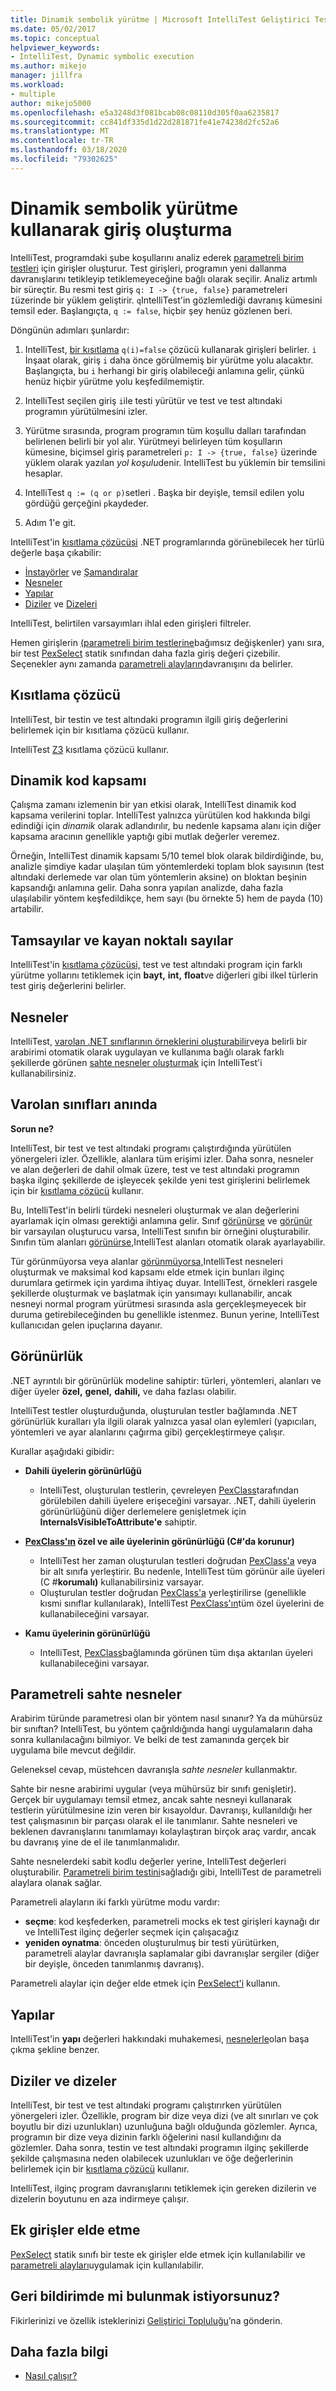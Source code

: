 ```yaml
---
title: Dinamik sembolik yürütme | Microsoft IntelliTest Geliştirici Test Aracı
ms.date: 05/02/2017
ms.topic: conceptual
helpviewer_keywords:
- IntelliTest, Dynamic symbolic execution
ms.author: mikejo
manager: jillfra
ms.workload:
- multiple
author: mikejo5000
ms.openlocfilehash: e5a3248d3f081bcab08c08110d305f0aa6235817
ms.sourcegitcommit: cc841df335d1d22d281871fe41e74238d2fc52a6
ms.translationtype: MT
ms.contentlocale: tr-TR
ms.lasthandoff: 03/18/2020
ms.locfileid: "79302625"
---
```

# <a name="input-generation-using-dynamic-symbolic-execution"></a>Dinamik sembolik yürütme kullanarak giriş oluşturma

IntelliTest, programdaki şube koşullarını analiz ederek [parametreli birim testleri](test-generation.md#parameterized-unit-testing) için girişler oluşturur. Test girişleri, programın yeni dallanma davranışlarını tetikleyip tetiklemeyeceğine bağlı olarak seçilir. Analiz artımlı bir süreçtir. Bu resmi test giriş `q: I -> {true, false}` parametreleri `I`üzerinde bir yüklem geliştirir. `q`IntelliTest'in gözlemlediği davranış kümesini temsil eder. Başlangıçta, `q := false`, hiçbir şey henüz gözlenen beri.

Döngünün adımları şunlardır:

1. IntelliTest, [bir kısıtlama](#constraint-solver) `q(i)=false` çözücü kullanarak girişleri belirler. `i` İnşaat olarak, giriş `i` daha önce görülmemiş bir yürütme yolu alacaktır. Başlangıçta, bu `i` herhangi bir giriş olabileceği anlamına gelir, çünkü henüz hiçbir yürütme yolu keşfedilmemiştir.

1. IntelliTest seçilen giriş `i`ile testi yürütür ve test ve test altındaki programın yürütülmesini izler.

1. Yürütme sırasında, program programın tüm koşullu dalları tarafından belirlenen belirli bir yol alır. Yürütmeyi belirleyen tüm koşulların kümesine, biçimsel giriş parametreleri `p: I -> {true, false}` üzerinde yüklem olarak yazılan *yol koşulu*denir. IntelliTest bu yüklemin bir temsilini hesaplar.

1. IntelliTest `q := (q or p)`setleri . Başka bir deyişle, temsil edilen yolu gördüğü gerçeğini `p`kaydeder.

1. Adım 1'e git.

IntelliTest'in [kısıtlama çözücüsi](#constraint-solver) .NET programlarında görünebilecek her türlü değerle başa çıkabilir:

* [İnstayörler](#integers-and-floats) ve [Şamandıralar](#integers-and-floats)
* [Nesneler](#objects)
* [Yapılar](#structs)
* [Diziler](#arrays-and-strings) ve [Dizeleri](#arrays-and-strings)

IntelliTest, belirtilen varsayımları ihlal eden girişleri filtreler.

Hemen girişlerin [(parametreli birim testlerine](test-generation.md#parameterized-unit-testing)bağımsız değişkenler) yanı sıra, bir test [PexSelect](static-helper-classes.md#pexchoose) statik sınıfından daha fazla giriş değeri çizebilir. Seçenekler aynı zamanda [parametreli alayların](#parameterized-mocks)davranışını da belirler.

## <a name="constraint-solver"></a>Kısıtlama çözücü

IntelliTest, bir testin ve test altındaki programın ilgili giriş değerlerini belirlemek için bir kısıtlama çözücü kullanır.

IntelliTest [Z3](https://github.com/Z3Prover/z3/wiki) kısıtlama çözücü kullanır.

## <a name="dynamic-code-coverage"></a>Dinamik kod kapsamı

Çalışma zamanı izlemenin bir yan etkisi olarak, IntelliTest dinamik kod kapsama verilerini toplar.
IntelliTest yalnızca yürütülen kod hakkında bilgi edindiği için *dinamik* olarak adlandırılır, bu nedenle kapsama alanı için diğer kapsama aracının genellikle yaptığı gibi mutlak değerler veremez.

Örneğin, IntelliTest dinamik kapsamı 5/10 temel blok olarak bildirdiğinde, bu, analizle şimdiye kadar ulaşılan tüm yöntemlerdeki toplam blok sayısının (test altındaki derlemede var olan tüm yöntemlerin aksine) on bloktan beşinin kapsandığı anlamına gelir.
Daha sonra yapılan analizde, daha fazla ulaşılabilir yöntem keşfedildikçe, hem sayı (bu örnekte 5) hem de payda (10) artabilir.

## <a name="integers-and-floats"></a>Tamsayılar ve kayan noktalı sayılar

IntelliTest'in [kısıtlama çözücüsi,](#constraint-solver) test ve test altındaki program için farklı yürütme yollarını tetiklemek için **bayt,** **int,** **float**ve diğerleri gibi ilkel türlerin test giriş değerlerini belirler.

## <a name="objects"></a>Nesneler

IntelliTest, [varolan .NET sınıflarının örneklerini oluşturabilir](#existing-classes)veya belirli bir arabirimi otomatik olarak uygulayan ve kullanıma bağlı olarak farklı şekillerde görünen [sahte nesneler oluşturmak](#parameterized-mocks) için IntelliTest'i kullanabilirsiniz.

<a name="existing-classes"></a>
## <a name="instantiate-existing-classes"></a>Varolan sınıfları anında

**Sorun ne?**

IntelliTest, bir test ve test altındaki programı çalıştırdığında yürütülen yönergeleri izler. Özellikle, alanlara tüm erişimi izler. Daha sonra, nesneler ve alan değerleri de dahil olmak üzere, test ve test altındaki programın başka ilginç şekillerde de işleyecek şekilde yeni test girişlerini belirlemek için bir [kısıtlama çözücü](#constraint-solver) kullanır.

Bu, IntelliTest'in belirli türdeki nesneleri oluşturmak ve alan değerlerini ayarlamak için olması gerektiği anlamına gelir. Sınıf [görünürse](#visibility) ve [görünür](#visibility) bir varsayılan oluşturucu varsa, IntelliTest sınıfın bir örneğini oluşturabilir.
Sınıfın tüm alanları [görünürse,](#visibility)IntelliTest alanları otomatik olarak ayarlayabilir.

Tür görünmüyorsa veya alanlar [görünmüyorsa,](#visibility)IntelliTest nesneleri oluşturmak ve maksimal kod kapsamı elde etmek için bunları ilginç durumlara getirmek için yardıma ihtiyaç duyar. IntelliTest, örnekleri rasgele şekillerde oluşturmak ve başlatmak için yansımayı kullanabilir, ancak nesneyi normal program yürütmesi sırasında asla gerçekleşmeyecek bir duruma getirebileceğinden bu genellikle istenmez. Bunun yerine, IntelliTest kullanıcıdan gelen ipuçlarına dayanır.

## <a name="visibility"></a>Görünürlük

.NET ayrıntılı bir görünürlük modeline sahiptir: türleri, yöntemleri, alanları ve diğer üyeler **özel,** **genel,** **dahili,** ve daha fazlası olabilir.

IntelliTest testler oluşturduğunda, oluşturulan testler bağlamında .NET görünürlük kuralları yla ilgili olarak yalnızca yasal olan eylemleri (yapıcıları, yöntemleri ve ayar alanlarını çağırma gibi) gerçekleştirmeye çalışır.

Kurallar aşağıdaki gibidir:

* **Dahili üyelerin görünürlüğü**
  * IntelliTest, oluşturulan testlerin, çevreleyen [PexClass](attribute-glossary.md#pexclass)tarafından görülebilen dahili üyelere erişeceğini varsayar.
  .NET, dahili üyelerin görünürlüğünü diğer derlemelere genişletmek için **InternalsVisibleToAttribute'e** sahiptir.

* **[PexClass'ın](attribute-glossary.md#pexclass) özel ve aile üyelerinin görünürlüğü (C#'da korunur)**
  * IntelliTest her zaman oluşturulan testleri doğrudan [PexClass'a](attribute-glossary.md#pexclass) veya bir alt sınıfa yerleştirir. Bu nedenle, IntelliTest tüm görünür aile üyeleri (C #**korumalı)** kullanabilirsiniz varsayar.
  * Oluşturulan testler doğrudan [PexClass'a](attribute-glossary.md#pexclass) yerleştirilirse (genellikle kısmi sınıflar kullanılarak), IntelliTest [PexClass'ın](attribute-glossary.md#pexclass)tüm özel üyelerini de kullanabileceğini varsayar.

* **Kamu üyelerinin görünürlüğü**
  * IntelliTest, [PexClass](attribute-glossary.md#pexclass)bağlamında görünen tüm dışa aktarılan üyeleri kullanabileceğini varsayar.

## <a name="parameterized-mocks"></a>Parametreli sahte nesneler

Arabirim türünde parametresi olan bir yöntem nasıl sınanır? Ya da mühürsüz bir sınıftan? IntelliTest, bu yöntem çağrıldığında hangi uygulamaların daha sonra kullanılacağını bilmiyor. Ve belki de test zamanında gerçek bir uygulama bile mevcut değildir.

Geleneksel cevap, müstehcen davranışla *sahte nesneler* kullanmaktır.

Sahte bir nesne arabirimi uygular (veya mühürsüz bir sınıfı genişletir). Gerçek bir uygulamayı temsil etmez, ancak sahte nesneyi kullanarak testlerin yürütülmesine izin veren bir kısayoldur. Davranışı, kullanıldığı her test çalışmasının bir parçası olarak el ile tanımlanır. Sahte nesneleri ve beklenen davranışlarını tanımlamayı kolaylaştıran birçok araç vardır, ancak bu davranış yine de el ile tanımlanmalıdır.

Sahte nesnelerdeki sabit kodlu değerler yerine, IntelliTest değerleri oluşturabilir. [Parametreli birim testini](test-generation.md#parameterized-unit-testing)sağladığı gibi, IntelliTest de parametreli alaylara olanak sağlar.

Parametreli alayların iki farklı yürütme modu vardır:

* **seçme**: kod keşfederken, parametreli mocks ek test girişleri kaynağı dır ve IntelliTest ilginç değerler seçmek için çalışacağız
* **yeniden oynatma**: önceden oluşturulmuş bir testi yürütürken, parametreli alaylar davranışla saplamalar gibi davranışlar sergiler (diğer bir deyişle, önceden tanımlanmış davranış).

Parametreli alaylar için değer elde etmek için [PexSelect'i](static-helper-classes.md#pexchoose) kullanın.

## <a name="structs"></a>Yapılar

IntelliTest'in **yapı** değerleri hakkındaki muhakemesi, [nesnelerle](#objects)olan başa çıkma şekline benzer.

## <a name="arrays-and-strings"></a>Diziler ve dizeler

IntelliTest, bir test ve test altındaki programı çalıştırırken yürütülen yönergeleri izler. Özellikle, program bir dize veya dizi (ve alt sınırları ve çok boyutlu bir dizi uzunlukları) uzunluğuna bağlı olduğunda gözlemler.
Ayrıca, programın bir dize veya dizinin farklı öğelerini nasıl kullandığını da gözlemler. Daha sonra, testin ve test altındaki programın ilginç şekillerde şekilde çalışmasına neden olabilecek uzunlukları ve öğe değerlerinin belirlemek için bir [kısıtlama çözücü](#constraint-solver) kullanır.

IntelliTest, ilginç program davranışlarını tetiklemek için gereken dizilerin ve dizelerin boyutunu en aza indirmeye çalışır.

<a name="additional-inputs"></a>
## <a name="obtain-additional-inputs"></a>Ek girişler elde etme

[PexSelect](static-helper-classes.md#pexchoose) statik sınıfı bir teste ek girişler elde etmek için kullanılabilir ve [parametreli alayları](#parameterized-mocks)uygulamak için kullanılabilir.

## <a name="got-feedback"></a>Geri bildirimde mi bulunmak istiyorsunuz?

Fikirlerinizi ve özellik isteklerinizi [Geliştirici Topluluğu](https://developercommunity.visualstudio.com/content/idea/post.html?space=8)’na gönderin.

## <a name="further-reading"></a>Daha fazla bilgi

* [Nasıl çalışır?](https://devblogs.microsoft.com/devops/smart-unit-tests-a-mental-model/)
